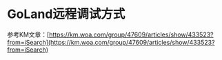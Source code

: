 # GoLand远程调试方式

参考KM文章：[https://km.woa.com/group/47609/articles/show/433523?from=iSearch](https://km.woa.com/group/47609/articles/show/433523?from=iSearch)

